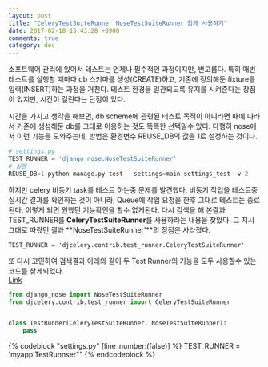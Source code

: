 ```yaml
---
layout: post
title: "CeleryTestSuiteRunner NoseTestSuiteRunner 함께 사용하기"
date: 2017-02-18 15:43:28 +0900
comments: true
category: dev
---
```


소프트웨어 관리에 있어서 테스트는 언제나 필수적인 과정이지만, 번고롭다. 특히 매번 테스트를 실행할 때마다 db 스키마를 생성(CREATE)하고, 기존에 정의해둔 fixture를 입력(INSERT)하는 과정을 거친다.
테스트 환경을 일관되도록 유지를 시켜준다는 장점이 있지만, 시간이 걸린다는 단점이 있다.  

시간을 가지고 생각을 해보면, db scheme에 관련된 테스트 목적이 아니라면 때에 따라서 기존에 생성해둔 db를 그대로 이용하는 것도 똑똑한 선택일수 있다. 다행히 nose에서 이런 기능을 도와주는데, 방법은 환경변수 REUSE_DB의 값을 1로 설정하는 것이다.  

``` python 
# settings.py
TEST_RUNNER = 'django_nose.NoseTestSuiteRunner'
# 실행
REUSE_DB=1 python manage.py test --settings=main.settings_test -v 2 
```


하지만 celery 비동기 task를 테스트 하는중 문제를 발견했다. 비동기 작업을 테스트중 실시간 결과를 확인하는 것이 아니라, Queue에 작업 요청을 한후 그대로 테스트는 종료된다. 이렇게 되면 원했던 기능확인을 할수 없게된다. 다시 검색을 해 본결과 TEST_RUNNER를 **CeleryTestSuiteRunner**를 사용하라는 내용을 찾았다. 그 지시 그대로 따랐던 결과 **NoseTestSuiteRunner'**의 장점은 사라졌다.

`TEST_RUNNER = 'djcelery.contrib.test_runner.CeleryTestSuiteRunner'`

또 다시 고민하여 검색결과 아래와 같이 두 Test Runner의 기능을 모두 사용할수 있는 코드를 찾게되었다.  
[Link](http://stackoverflow.com/a/34282669/1118583)

``` python
from django_nose import NoseTestSuiteRunner
from djcelery.contrib.test_runner import CeleryTestSuiteRunner


class TestRunner(CeleryTestSuiteRunner, NoseTestSuiteRunner):
    pass
```

{% codeblock "settings.py" [line_number:(false)] %}
TEST_RUNNER = 'myapp.TestRunnser""
{% endcodeblock %}
